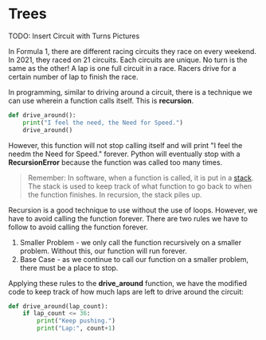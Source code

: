 # Trees

TODO: Insert Circuit with Turns Pictures

In Formula 1, there are different racing circuits they race on every weekend. In 2021, they raced on 21 circuits. Each circuits are unique. No turn is the same as the other! A lap is one full circuit in a race. Racers drive for a certain number of lap to finish the race.

In programming, similar to driving around a circuit, there is a technique we can use wherein a function calls itself. This is **recursion**.
```python
def drive_around():
    print("I feel the need, the Need for Speed.")
    drive_around()
```

However, this function will not stop calling itself and will print "I feel the needm the Need for Speed." forever. Python will eventually stop with a **RecursionError** because the function was called too many times. 

> Remember: In software, when a function is called, it is put in a [stack](1-queue.md). The stack is used to keep track of what function to go back to when the function finishes. In recursion, the stack piles up.

Recursion is a good technique to use without the use of loops. However, we have to avoid calling the function forever. There are two rules we have to follow to avoid calling the function forever.

1. Smaller Problem - we only call the function recursively on a smaller problem. Without this, our function will run forever.
2. Base Case - as we continue to call our function on a smaller problem, there must be a place to stop.

Applying these rules to the **drive_around** function, we have the modified code to keep track of how much laps are left to drive around the circuit:

```python
def drive_around(lap_count):
    if lap_count <= 36:
        print("Keep pushing.")
        print("Lap:", count+1)
